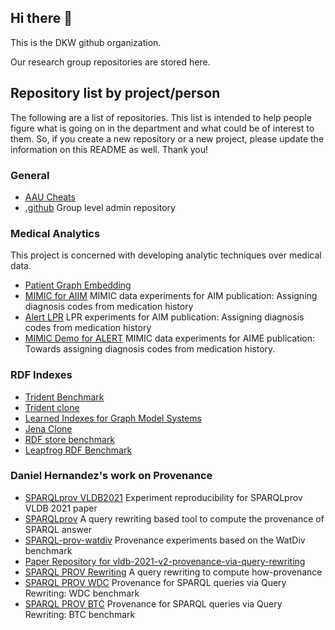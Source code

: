 ## Hi there 👋

This is the DKW github organization.

Our research group repositories are stored here.

## Repository list by project/person

The following are a list of repositories. This list is intended to help people figure what is going on in the department and what could be of interest to them. So, if you create a new repository or a new project, please update the information on this README as well. Thank you!

### General
* [AAU Cheats](https://github.com/dkw-aau/aau-cheats)
* [.github](https://github.com/dkw-aau/.github) Group level admin repository


### Medical Analytics

This project is concerned with developing analytic techniques over medical data. 

* [Patient Graph Embedding](https://github.com/dkw-aau/patient_graph_embedding)
* [MIMIC for AIIM](https://github.com/dkw-aau/mimic_for_aiim) MIMIC data experiments for AIM publication: Assigning diagnosis codes from medication history
* [Alert LPR](https://github.com/dkw-aau/alert-lpr) LPR experiments for AIM publication: Assigning diagnosis codes from medication history
* [MIMIC Demo for ALERT](https://github.com/dkw-aau/mimic-demo-for-alert) MIMIC data experiments for AIME publication: Towards assigning diagnosis codes from medication history. 


### RDF Indexes

* [Trident Benchmark](https://github.com/dkw-aau/trident-benchmark)
* [Trident clone](https://github.com/dkw-aau/trident-clone)
* [Learned Indexes for Graph Model Systems](https://github.com/dkw-aau/learned-indexes-for-gms)
* [Jena Clone](https://github.com/dkw-aau/jenaclone-3.17)
* [RDF store benchmark](https://github.com/dkw-aau/rdf-store-benchmark)
* [Leapfrog RDF Benchmark](https://github.com/dkw-aau/leapfrog-rdf-benchmark)


### Daniel Hernandez's work on Provenance

* [SPARQLprov VLDB2021](https://github.com/dkw-aau/SPARQLprov-VLDB2021) Experiment reproducibility for SPARQLprov VLDB 2021 paper
* [SPARQLprov](https://github.com/dkw-aau/SPARQLprov) A query rewriting based tool to compute the provenance of SPARQL answer
* [SPARQL-prov-watdiv](https://github.com/dkw-aau/sparql-prov-watdiv) Provenance experiments based on the WatDiv benchmark
* [Paper Repository for vldb-2021-v2-provenance-via-query-rewriting](https://github.com/dkw-aau/vldb-2021-v2-provenance-via-query-rewriting)
* [SPARQL PROV Rewriting](https://github.com/dkw-aau/sparql-prov-rewriting) A query rewriting to compute how-provenance
* [SPARQL PROV WDC](https://github.com/dkw-aau/sparql-prov-wdc) Provenance for SPARQL queries via Query Rewriting: WDC benchmark
* [SPARQL PROV BTC](https://github.com/dkw-aau/sparql-prov-btc) Provenance for SPARQL queries via Query Rewriting: BTC benchmark
